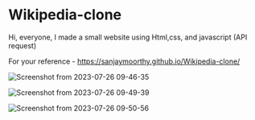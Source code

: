 # Wikipedia-clone

Hi, everyone, I made a small website using Html,css, and javascript (API request) 

For your reference - https://sanjaymoorthy.github.io/Wikipedia-clone/

![Screenshot from 2023-07-26 09-46-35](https://github.com/sanjayMoorthy/Wikipedia-clone/assets/113750029/0571b10a-1765-4af0-971d-6973439ca382)

![Screenshot from 2023-07-26 09-49-39](https://github.com/sanjayMoorthy/Wikipedia-clone/assets/113750029/17330163-ee50-4eba-8c70-9de7aa876879)

![Screenshot from 2023-07-26 09-50-56](https://github.com/sanjayMoorthy/Wikipedia-clone/assets/113750029/7bb1ff2e-7bd1-4d36-a253-19faefc5d87b)


